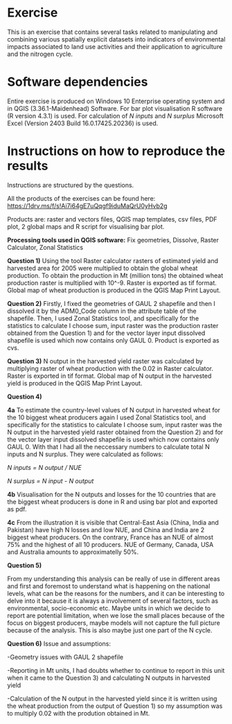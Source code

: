 # Exercise
This is an exercise that contains several tasks related to manipulating and combining various spatially explicit datasets into indicators of 
environmental impacts associated to land use activities and their application to agriculture and the nitrogen cycle.

# Software dependencies
Entire exercise is produced on Windows 10 Enterprise operating system and in QGIS (3.36.1-Maidenhead) Software. For bar plot visualisation R software (R version 4.3.1) is used. 
For calculation of _N inputs_ and _N surplus_ Microsoft Excel (Version 2403 Build 16.0.17425.20236) is used.

# Instructions on how to reproduce the results
Instructions are structured by the questions.

All the products of the exercises can be found here: https://1drv.ms/f/s!Ai7i64gE7uQqgf9iduMaQrU0yHvb2g

Products are: raster and vectors files, QGIS map templates, csv files, PDF plot, 2 global maps and R script for visualising bar plot. 

**Processing tools used in QGIS software:** Fix geometries, Dissolve, Raster Calculator, Zonal Statistics

**Question 1)**
Using the tool Raster calculator rasters of estimated yield and harvested area for 2005 were multiplied to obtain the global wheat production. 
To obtain the production in Mt (million tons) the obtained wheat production raster is multiplied with 10^-9. Raster is exported as tif format. 
Global map of wheat production is produced in the QGIS Map Print Layout.

**Question 2)**
Firstly, I fixed the geometries of GAUL 2 shapefile and then I dissolved it by the ADM0_Code column in the attribute table of the shapefile. Then, I used Zonal Statistics tool,
and specifically for the statistics to calculate I choose sum, input raster was the production raster obtained from the Question 1) and for the vector layer input dissolved shapefile
is used which now contains only GAUL 0. Product is exported as cvs.

**Question 3)**
N output in the harvested yield raster was calculated by multiplying raster of wheat production with the 0.02 in Raster calculator. Raster is exported in tif format.
Global map of N output in the harvested yield is produced in the QGIS Map Print Layout. 

**Question 4)**

**4a** To estimate the country-level values of N output in harvested wheat for the 10 biggest wheat producers again I used Zonal Statistics tool,
and specifically for the statistics to calculate I choose sum, input raster was the N output in the harvested yield raster obtained from the Question 2) 
and for the vector layer input dissolved shapefile is used which now contains only GAUL 0. With that I had all the neccessary numbers to calculate total N inputs and N surplus.
They were calculated as follows: 

_N inputs = N output / NUE_

_N surplus = N input - N output_

**4b** Visualisation for the N outputs and losses for the 10 countries that are the biggest wheat producers is done in R and using bar plot and exported as pdf. 

**4c** From the illustration it is visible that Central-East Asia (China, India and Pakistan) have high N losses and low NUE, and China and India are 2 biggest wheat producers. 
On the contrary, France has an NUE of almost 75% and the highest of all 10 producers. NUE of Germany, Canada, USA and Australia amounts to approximatelly 50%.

**Question 5)**

From my understanding this analysis can be really of use in different areas and first
and foremost to understand what is happening on the national levels, what can be the reasons for the numbers, and it can be interesting to delve into it because
it is always a involvement of several factors, such as environmental, socio-economic etc. Maybe units in which we decide to report are potential limitation, 
when we lose the small places because of the focus on biggest producers, maybe models will not capture the full picture because of the analysis. This is also maybe 
just one part of the N cycle.

**Question 6)**
Issue and assumptions: 

-Geometry issues with GAUL 2 shapefile

-Reporting in Mt units, I had doubts whether to continue to report in this unit when it came to the Question 3) and calculating N outputs in harvested yield

-Calculation of the N output in the harvested yield since it is written using the wheat production from the output of Question 1) so my assumption was to multiply 0.02
with the prodution obtained in Mt. 


















